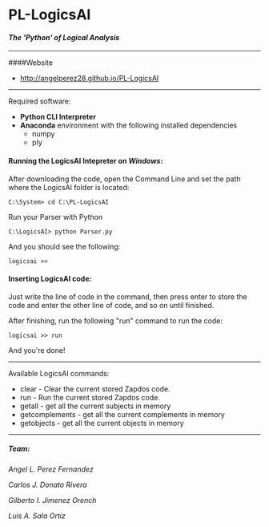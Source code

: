# PL-LogicsAI
#### _The 'Python' of Logical Analysis_

--------

####Website
- http://angelperez28.github.io/PL-LogicsAI
 
--------

Required software:
- **Python CLI Interpreter**
- **Anaconda** environment with the following installed dependencies
  - numpy
  - ply

#### Running the LogicsAI Intepreter on *Windows*:

After downloading the code, open the Command Line and set the path where the LogicsAI folder is located:

```
C:\System> cd C:\PL-LogicsAI
```

Run your Parser with Python
```
C:\LogicsAI> python Parser.py
```

And you should see the following:
```
logicsai >>
```
#### Inserting LogicsAI code:

Just write the line of code in the command, then press enter to store the code and enter the other line of code, and so on until finished.

After finishing, run the following "run" command to run the code:

```
logicsai >> run
```

And you're done!

-----------

Available LogicsAI commands:
- clear - Clear the current stored Zapdos code.
- run - Run the current stored Zapdos code.
- getall - get all the current subjects in memory
- getcomplements - get all the current complements in memory
- getobjects - get all the current objects in memory

----------

##### Team:
*Angel L. Perez Fernandez*

*Carlos J. Donato Rivera*

*Gilberto I. Jimenez Orench*

*Luis A. Sala Ortiz*
